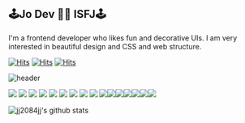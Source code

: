 ## 🕹Jo Dev 🧚‍♀️ ISFJ🕹

 I'm a frontend developer who likes fun and decorative UIs.
 I am very interested in beautiful design and CSS and web structure.
 
[![Hits](https://hits.seeyoufarm.com/api/count/incr/badge.svg?url=https%3A%2F%2Fgithub.com%2Fjj2084jj&count_bg=%2379C83D&title_bg=%23555555&icon=&icon_color=%23E7E7E7&title=git_Joeun&edge_flat=false)](https://hits.seeyoufarm.com) [![Hits](https://hits.seeyoufarm.com/api/count/incr/badge.svg?url=https%3A%2F%2Fvelog.io%2F%40whdms3368&count_bg=%23FF7779&title_bg=%23555555&icon=&icon_color=%23E7E7E7&title=velog_joeun&edge_flat=false)](https://hits.seeyoufarm.com) [![Hits](https://hits.seeyoufarm.com/api/count/incr/badge.svg?url=https%3A%2F%2Fjikeun.tistory.com&count_bg=%2377BFFF&title_bg=%23555555&icon=&icon_color=%23E7E7E7&title=tistory_joeun&edge_flat=false)](https://hits.seeyoufarm.com)

 
![header](https://capsule-render.vercel.app/api?type=wave&color=auto&height=300&section=header&text=joeun-like&fontSize=90)


<img src="https://img.shields.io/badge/Javascript-F7DF1E?style=flat-square&logo=Javascript&logoColor=white"/> <img src="https://img.shields.io/badge/Css-1572B6?style=flat-square&logo=Css&logoColor=white"/> <img src="https://img.shields.io/badge/Html-E34F26?style=flat-square&logo=Html&logoColor=white"/> <img src="https://img.shields.io/badge/Html-4FC08D?style=flat-square&logo=Vue.js&logoColor=white"/> <img src="https://img.shields.io/badge/Html-1867C0?style=flat-square&logo=Vuetify&logoColor=white"/> <img src="https://img.shields.io/badge/Html-61DAFB?style=flat-square&logo=React&logoColor=white"/> <img src="https://img.shields.io/badge/Html-FF4154?style=flat-square&logo=ReactQuery&logoColor=white"/> <img src="https://img.shields.io/badge/Html-09D3AC?style=flat-square&logo=CreateReactApp&logoColor=white"/> <img src="https://img.shields.io/badge/Html-3178C6?style=flat-square&logo=TypeScript&logoColor=white"/> <img src="https://img.shields.io/badge/Html-FF9A00?style=flat-square&logo=AdobeIllustrator&logoColor=white"/><img src="https://img.shields.io/badge/Html-31A8FF?style=flat-square&logo=AdobePhotoshop&logoColor=white"/><img src="https://img.shields.io/badge/Html-F24E1E?style=flat-square&logo=Figma&logoColor=white"/><img src="https://img.shields.io/badge/Html-000000?style=flat-square&logo=Next.js&logoColor=white"/><img src="https://img.shields.io/badge/Html-00DC82?style=flat-square&logo=Nuxt.js&logoColor=white"/><img src="https://img.shields.io/badge/Html-0170FE?style=flat-square&logo=AntDesign&logoColor=white"/><img src="https://img.shields.io/badge/Html-FFCA28?style=flat-square&logo=Firebase&logoColor=white"/>

![jj2084jj's github stats](https://github-readme-stats.vercel.app/api?username=jj2084jj&show_icons=true)
<!--
**jj2084jj/jj2084jj** is a ✨ _special_ ✨ repository because its `README.md` (this file) appears on your GitHub profile.

Here are some ideas to get you started:

- 🔭 I’m currently working on ...
- 🌱 I’m currently learning ...
- 👯 I’m looking to collaborate on ...
- 🤔 I’m looking for help with ...
- 💬 Ask me about ...
- 📫 How to reach me: ...
- 😄 Pronouns: ...
- ⚡ Fun fact: ...
-->
